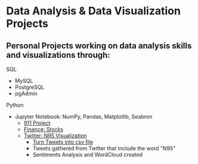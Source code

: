 # Data Analysis & Data Visualization Projects
## Personal Projects working on data analysis skills and visualizations through:

SQL 
  - MySQL
  - PostgreSQL
  - pgAdmin
 
Python
  - Jupyter Notebook: NumPy, Pandas, Matplotlib, Seabron
    - [911 Project](https://github.com/laurenbayson/Data-Analysis-Projects/blob/main/Jupyter%20Notebook%20Python/911%20Calls%20Data%20Project%20.ipynb)
    - [Finance: Stocks](https://github.com/laurenbayson/Data-Analysis-Projects/blob/main/Jupyter%20Notebook%20Python/Finance%20Stocks%20Project.ipynb)
    - [Twitter: N95 Visualization](https://github.com/laurenbayson/Data-Analysis-Projects/blob/main/twitter%20N95%20visualization.ipynb)
      - [Turn Tweets into csv file](https://github.com/laurenbayson/Data-Analysis-Projects/blob/main/get_tweets.py)
      -   Tweets gathered from Twitter that include the word "N95"
      -   Sentiments Analysis and WordCloud created
  
